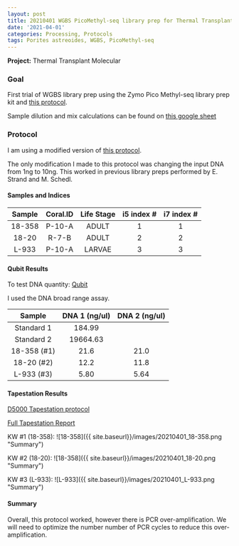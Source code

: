 ```yaml
---
layout: post
title: 20210401 WGBS PicoMethyl-seq library prep for Thermal Transplant Trial 1
date: '2021-04-01'
categories: Processing, Protocols
tags: Porites astreoides, WGBS, PicoMethyl-seq
---
```


**Project:** Thermal Transplant Molecular

### Goal

First trial of WGBS library prep using the Zymo Pico Methyl-seq library prep kit and [this protocol](https://github.com/Putnam-Lab/Lab_Management/blob/master/Lab_Resourses/DNA_RNA-protocols/WGBS-PicoMethyl-Protocol.md).


Sample dilution and mix calculations can be found on [this google sheet](https://docs.google.com/spreadsheets/d/1kthTxfiwn0RAWAQLLW3-pWBg5MBleQaFaEdjgEvHr58/edit#gid=0)


### Protocol

I am using a modified version of [this protocol](https://github.com/Putnam-Lab/Lab_Management/blob/master/Lab_Resourses/DNA_RNA-protocols/WGBS-PicoMethyl-Protocol.md).

The only modification I made to this protocol was changing the input DNA from 1ng to 10ng. This worked in previous library preps performed by E. Strand and M. Schedl.


#### Samples and Indices

| Sample | Coral.ID | Life Stage | i5 index # | i7 index # |
|:------:|:--------:|:----------:|:----------:|:----------:|
| 18-358 |  P-10-A  |    ADULT   |      1     |      1     |
|  18-20 |   R-7-B  |    ADULT   |      2     |      2     |
|  L-933 |  P-10-A  |   LARVAE   |      3     |      3     |


#### Qubit Results
To test DNA quantity: [Qubit](https://github.com/emmastrand/EmmaStrand_Notebook/blob/master/_posts/2019-05-31-Qubit-Protocol.md)  

I used the DNA broad range assay.

|    Sample   | DNA 1 (ng/ul) | DNA 2 (ng/ul) |
|:-----------:|:-------------:|:-------------:|
|  Standard 1 |     184.99    |               |
|  Standard 2 |    19664.63   |               |
| 18-358 (#1) |      21.6     |      21.0     |
|  18-20 (#2) |      12.2     |      11.8     |
|  L-933 (#3) |      5.80     |      5.64     |


#### Tapestation Results

[D5000 Tapestation protocol](https://meschedl.github.io/MESPutnam_Open_Lab_Notebook/DNA-Tapestation/)

[Full Tapestation Report](https://github.com/kevinhwong1/KevinHWong_Notebook/blob/master/images/Tapestation_Results/2021-04-01_tapestation.pdf)

KW #1 (18-358):
![18-358]({{ site.baseurl}}/images/20210401_18-358.png "Summary")

KW #2 (18-20):
![18-358]({{ site.baseurl}}/images/20210401_18-20.png "Summary")

KW #3 (L-933):
![L-933]({{ site.baseurl}}/images/20210401_L-933.png "Summary")


#### Summary

Overall, this protocol worked, however there is PCR over-amplification. We will need to optimize the number number of PCR cycles to reduce this over-amplification.
